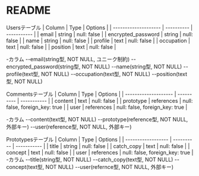 # README
Usersテーブル
| Column               | Type       | Options     |
| -------------------- | ---------- | ----------- |
| email                | string     | null: false |
| encrypted_password   | string     | null: false |
| name                 | string     | null: false |
| profile              | text       | null: false |
| occupation           | text       | null: false |
| position             | text       | null: false |

-カラム
--email(string型, NOT NULL, ユニーク制約)
--encrypted_password(string型, NOT NULL)
--name(string型, NOT NULL)
--profile(text型, NOT NULL)
--occupation(text型, NOT NULL)
--position(text型, NOT NULL)

Commentsテーブル
| Column               | Type       | Options     |
| -------------------- | ---------- | ----------- |
| content              | text       | null: false |
| prototype            | references | null: false, foreign_key: true |
| user                 | references | null: false, foreign_key: true |

-カラム
--content(text型, NOT NULL)
--prototype(reference型, NOT NULL, 外部キー)
--user(reference型, NOT NULL, 外部キー)

Prototypesテーブル
| Column             | Type       | Options     |
| ------------------ | ---------- | ----------- |
| title              | string     | null: false |
| catch_copy         | text       | null: false |
| concept            | text       | null: false |
| user               | references | null: false, foreign_key: true 
|
-カラム
--title(string型, NOT NULL)
--catch_copy(text型, NOT NULL)
--concept(text型, NOT NULL)
--user(refernce型, NOT NULL, 外部キー)